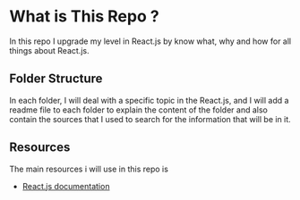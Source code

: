 # What is This Repo ?

In this repo I upgrade my level in React.js by know what, why and how for all things about React.js.

## Folder Structure

In each folder, I will deal with a specific topic in the React.js, and I will add a readme file to each folder to explain the content of the folder and also contain the sources that I used to search for the information that will be in it.

## Resources

The main resources i will use in this repo is

- [React.js documentation](https://react.dev/)
